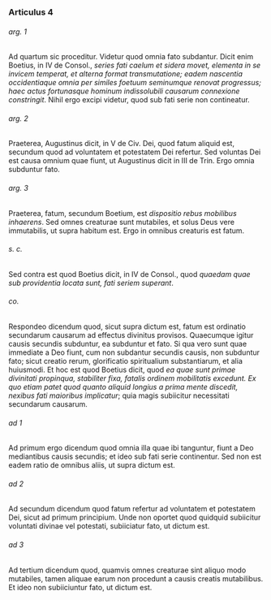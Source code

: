 ### Articulus 4

###### arg. 1
Ad quartum sic proceditur. Videtur quod omnia fato subdantur. Dicit enim Boetius, in IV de Consol., *series fati caelum et sidera movet, elementa in se invicem temperat, et alterna format transmutatione; eadem nascentia occidentiaque omnia per similes foetuum seminumque renovat progressus; haec actus fortunasque hominum indissolubili causarum connexione constringit*. Nihil ergo excipi videtur, quod sub fati serie non contineatur.

###### arg. 2
Praeterea, Augustinus dicit, in V de Civ. Dei, quod fatum aliquid est, secundum quod ad voluntatem et potestatem Dei refertur. Sed voluntas Dei est causa omnium quae fiunt, ut Augustinus dicit in III de Trin. Ergo omnia subduntur fato.

###### arg. 3
Praeterea, fatum, secundum Boetium, est *dispositio rebus mobilibus inhaerens*. Sed omnes creaturae sunt mutabiles, et solus Deus vere immutabilis, ut supra habitum est. Ergo in omnibus creaturis est fatum.

###### s. c.
Sed contra est quod Boetius dicit, in IV de Consol., quod *quaedam quae sub providentia locata sunt, fati seriem superant*.

###### co.
Respondeo dicendum quod, sicut supra dictum est, fatum est ordinatio secundarum causarum ad effectus divinitus provisos. Quaecumque igitur causis secundis subduntur, ea subduntur et fato. Si qua vero sunt quae immediate a Deo fiunt, cum non subdantur secundis causis, non subduntur fato; sicut creatio rerum, glorificatio spiritualium substantiarum, et alia huiusmodi. Et hoc est quod Boetius dicit, quod *ea quae sunt primae divinitati propinqua, stabiliter fixa, fatalis ordinem mobilitatis excedunt. Ex quo etiam patet quod quanto aliquid longius a prima mente discedit, nexibus fati maioribus implicatur*; quia magis subiicitur necessitati secundarum causarum.

###### ad 1
Ad primum ergo dicendum quod omnia illa quae ibi tanguntur, fiunt a Deo mediantibus causis secundis; et ideo sub fati serie continentur. Sed non est eadem ratio de omnibus aliis, ut supra dictum est.

###### ad 2
Ad secundum dicendum quod fatum refertur ad voluntatem et potestatem Dei, sicut ad primum principium. Unde non oportet quod quidquid subiicitur voluntati divinae vel potestati, subiiciatur fato, ut dictum est.

###### ad 3
Ad tertium dicendum quod, quamvis omnes creaturae sint aliquo modo mutabiles, tamen aliquae earum non procedunt a causis creatis mutabilibus. Et ideo non subiiciuntur fato, ut dictum est.

